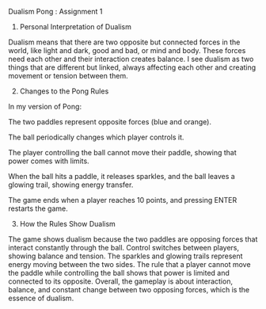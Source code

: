 Dualism Pong : Assignment 1

1. Personal Interpretation of Dualism

Dualism means that there are two opposite but connected forces in the world, like light and dark, good and bad, or mind and body. These forces need each other and their interaction creates balance. I see dualism as two things that are different but linked, always affecting each other and creating movement or tension between them.

2. Changes to the Pong Rules

In my version of Pong:

The two paddles represent opposite forces (blue and orange).

The ball periodically changes which player controls it.

The player controlling the ball cannot move their paddle, showing that power comes with limits.

When the ball hits a paddle, it releases sparkles, and the ball leaves a glowing trail, showing energy transfer.

The game ends when a player reaches 10 points, and pressing ENTER restarts the game.

3. How the Rules Show Dualism

The game shows dualism because the two paddles are opposing forces that interact constantly through the ball. Control switches between players, showing balance and tension. The sparkles and glowing trails represent energy moving between the two sides. The rule that a player cannot move the paddle while controlling the ball shows that power is limited and connected to its opposite. Overall, the gameplay is about interaction, balance, and constant change between two opposing forces, which is the essence of dualism.